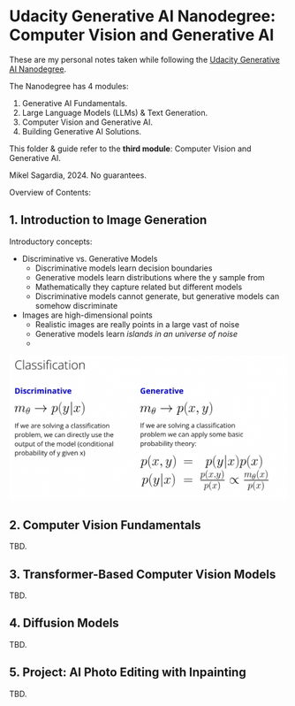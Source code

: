 # Udacity Generative AI Nanodegree: Computer Vision and Generative AI

These are my personal notes taken while following the [Udacity Generative AI Nanodegree](https://www.udacity.com/course/generative-ai--nd608).

The Nanodegree has 4 modules:

1. Generative AI Fundamentals.
2. Large Language Models (LLMs) & Text Generation.
3. Computer Vision and Generative AI.
4. Building Generative AI Solutions.

This folder & guide refer to the **third module**: Computer Vision and Generative AI.

Mikel Sagardia, 2024.
No guarantees.

Overview of Contents:

## 1. Introduction to Image Generation

Introductory concepts:

- Discriminative vs. Generative Models
  - Discriminative models learn decision boundaries
  - Generative models learn distributions where the y sample from
  - Mathematically they capture related but different models
  - Discriminative models cannot generate, but generative models can somehow discriminate
- Images are high-dimensional points
  - Realistic images are really points in a large vast of noise
  - Generative models learn *islands in an universe of noise*
  - 

![Discriminative vs. Generative Models](./assets/discriminative_vs_generative.png)



## 2. Computer Vision Fundamentals

TBD.

## 3. Transformer-Based Computer Vision Models

TBD.

## 4. Diffusion Models

TBD.

## 5. Project: AI Photo Editing with Inpainting

TBD.

